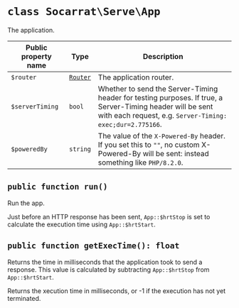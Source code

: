 # `class Socarrat\Serve\App`

The application.

| Public property name | Type                    | Description             |
|----------------------|-------------------------|-------------------------|
| `$router`            | [`Router`](./router.md) | The application router. |
| `$serverTiming`      | `bool`                  | Whether to send the Server-Timing header for testing purposes. If true, a Server-Timing header will be sent with each request, e.g. `Server-Timing: exec;dur=2.775166`. |
| `$poweredBy`         | `string`                | The value of the `X-Powered-By` header. If you set this to `""`, no custom X-Powered-By will be sent: instead something like `PHP/8.2.0`. |

## `public function run()`

Run the app.

Just before an HTTP response has been sent, `App::$hrtStop` is set to calculate the execution time using `App::$hrtStart`.

## `public function getExecTime(): float`

Returns the time in milliseconds that the application took to send a response. This value is calculated by subtracting `App::$hrtStop` from `App::$hrtStart`.

Returns the xecution time in milliseconds, or -1 if the execution has not yet terminated.
